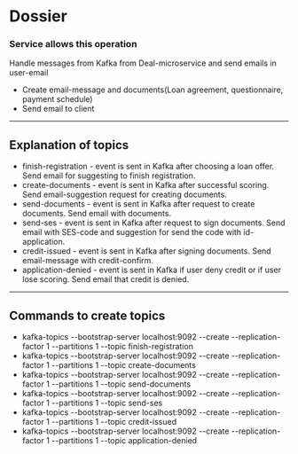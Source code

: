 # Dossier

### Service allows this operation
Handle messages from Kafka from Deal-microservice and send emails in user-email
* Create email-message and documents(Loan agreement, questionnaire, payment schedule)
* Send email to client

---

## Explanation of topics

* finish-registration - event is sent in Kafka after choosing a loan offer. Send email for suggesting to finish registration.
* create-documents - event is sent in Kafka after successful scoring. Send email-suggestion request for creating documents.
* send-documents - event is sent in Kafka after request to create documents. Send email with documents.
* send-ses - event is sent in Kafka after request to sign documents. Send email with SES-code and suggestion for send the code with id-application.
* credit-issued - event is sent in Kafka after signing documents. Send email-message with credit-confirm.
* application-denied - event is sent in Kafka if user deny credit or if user lose scoring. Send email that credit is denied.

---

## Commands to create topics

* kafka-topics --bootstrap-server localhost:9092 --create --replication-factor 1 --partitions 1 --topic finish-registration
* kafka-topics --bootstrap-server localhost:9092 --create --replication-factor 1 --partitions 1 --topic create-documents
* kafka-topics --bootstrap-server localhost:9092 --create --replication-factor 1 --partitions 1 --topic send-documents
* kafka-topics --bootstrap-server localhost:9092 --create --replication-factor 1 --partitions 1 --topic send-ses
* kafka-topics --bootstrap-server localhost:9092 --create --replication-factor 1 --partitions 1 --topic credit-issued
* kafka-topics --bootstrap-server localhost:9092 --create --replication-factor 1 --partitions 1 --topic application-denied
